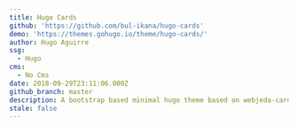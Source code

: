 ```yaml
---
title: Hugo Cards
github: 'https://github.com/bul-ikana/hugo-cards'
demo: 'https://themes.gohugo.io/theme/hugo-cards/'
author: Hugo Aguirre
ssg:
  - Hugo
cms:
  - No Cms
date: 2018-09-29T23:11:06.000Z
github_branch: master
description: A bootstrap based minimal hugo theme based on webjeda-cards
stale: false
---
```

